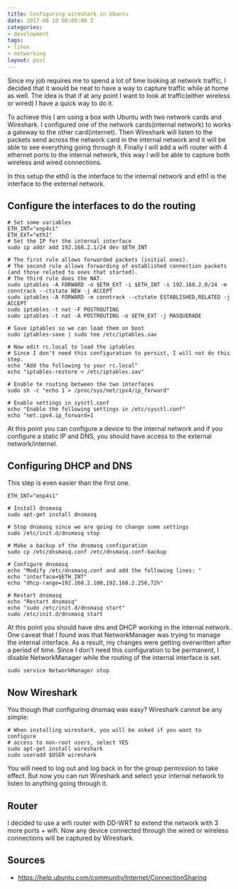 ```yaml
---
title: Configuring wireshark in Ubuntu
date: 2017-08-10 00:00:00 Z
categories:
- development
tags:
- linux
- networking
layout: post
---
```


Since my job requires me to spend a lot of time looking at network traffic, I decided that it would be neat to have a way to capture traffic while at home as well.
The idea is that if at any point I want to look at traffic(either wireless or wired) I have a quick way to do it.

To achieve this I am using a box with Ubuntu with two network cards and Wireshark. I configured one of the network cards(internal network) to works a gateway to the other card(internet). Then Wireshark will listen to the packets send across the network card in the internal network and it will be able to see everything going through it. Finally I will add a wifi router with 4 ethernet ports to the internal network, this way I will be able to capture both wireless and wired connections.

In this setup the eth0 is the interface to the internal network and eth1 is the interface to the external network.

## Configure the interfaces to do the routing

    # Set some variables
    ETH_INT="enp4s1"
    ETH_EXT="eth1"
    # Set the IP for the internal interface
    sudo ip addr add 192.168.2.1/24 dev $ETH_INT
    
    # The first rule allows forwarded packets (initial ones). 
    # The second rule allows forwarding of established connection packets (and those related to ones that started). 
    # The third rule does the NAT. 
    sudo iptables -A FORWARD -o $ETH_EXT -i $ETH_INT -s 192.168.2.0/24 -m conntrack --ctstate NEW -j ACCEPT
    sudo iptables -A FORWARD -m conntrack --ctstate ESTABLISHED,RELATED -j ACCEPT
    sudo iptables -t nat -F POSTROUTING
    sudo iptables -t nat -A POSTROUTING -o $ETH_EXT -j MASQUERADE
    
    # Save iptables so we can load them on boot
    sudo iptables-save | sudo tee /etc/iptables.sav
    
    # Now edit rc.local to load the iptables
    # Since I don't need this configuration to persist, I will not do this step.
    echo "Add the following to your rc.local"
    echo "iptables-restore < /etc/iptables.sav"
    
    # Enable te routing between the two interfaces
    sudo sh -c "echo 1 > /proc/sys/net/ipv4/ip_forward"
    
    # Enable settings in sysctl.conf
    echo "Enable the following settings in /etc/sysctl.conf"
    echo "net.ipv4.ip_forward=1
    
At this point you can configure a device to the internal network and if you configure a static IP and DNS, you should have access to the external network/internel.

## Configuring DHCP and DNS

This step is even easier than the first one.

    ETH_INT="enp4s1"
    
    # Install dnsmasq
    sudo apt-get install dnsmasq
    
    # Stop dnsmasq since we are going to change some settings
    sudo /etc/init.d/dnsmasq stop
    
    # Make a backup of the dnsmasq configuration
    sudo cp /etc/dnsmasq.conf /etc/dnsmasq.conf-backup
    
    # Configure dnsmasq
    echo "Modify /etc/dnsmasq.conf and add the following lines: "
    echo "interface=$ETH_INT"
    echo "dhcp-range=192.168.2.100,192.168.2.250,72h"
    
    # Restart dnsmasq
    echo "Restart dnsmasq"
    echo "sudo /etc/init.d/dnsmasq start"
    sudo /etc/init.d/dnsmasq start
	
At this point you should have dns and DHCP working in the internal network. One caveat that I found was that NetworkManager was trying to manage the internal interface. As a result, my changes were getting overwritten after a period of time. Since I don't need this configuration to be permanent, I disable NetworkManager while the routing of the internal interface is set.

    sudo service NetworkManager stop

## Now Wireshark

You though that configuring dnsmaq was easy? Wireshark cannot be any simple:
	
    # When installing wireshark, you will be asked if you want to configure
    # access to non-root users, select YES
    sudo apt-get install wireshark
    sudo useradd $USER wireshark

You will need to log out and log back in for the group permission  to take effect. But now you can run Wireshark and select your internal network to listen to anything going through it.

## Router

I decided to use a wifi router with DD-WRT to extend the network with 3 more ports + wifi. Now any device connected through the wired or wireless connections will be captured by Wireshark.

## Sources
 - https://help.ubuntu.com/community/Internet/ConnectionSharing

